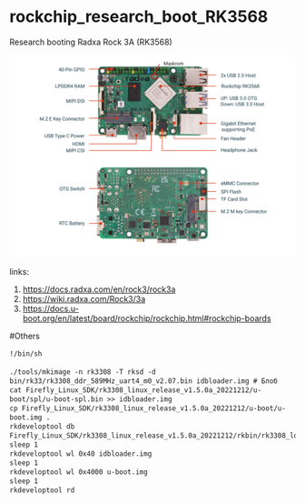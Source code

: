 # rockchip_research_boot_RK3568
Research booting Radxa Rock 3A (RK3568)

![alt text](https://github.com/petaleleo/rockchip_research_boot_RK3568/blob/main/radxa3a_2.webp?raw=true)


links:

1. https://docs.radxa.com/en/rock3/rock3a
2. https://wiki.radxa.com/Rock3/3a
3. https://docs.u-boot.org/en/latest/board/rockchip/rockchip.html#rockchip-boards

#Others

```
!/bin/sh

./tools/mkimage -n rk3308 -T rksd -d bin/rk33/rk3308_ddr_589MHz_uart4_m0_v2.07.bin idbloader.img # Блоб
cat Firefly_Linux_SDK/rk3308_linux_release_v1.5.0a_20221212/u-boot/spl/u-boot-spl.bin >> idbloader.img
cp Firefly_Linux_SDK/rk3308_linux_release_v1.5.0a_20221212/u-boot/u-boot.img .
rkdeveloptool db Firefly_Linux_SDK/rk3308_linux_release_v1.5.0a_20221212/rkbin/rk3308_loader_uart4_v2.07.139.bin
sleep 1
rkdeveloptool wl 0x40 idbloader.img
sleep 1
rkdeveloptool wl 0x4000 u-boot.img
sleep 1
rkdeveloptool rd
```
